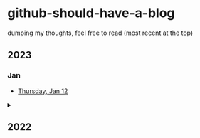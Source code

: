 # github-should-have-a-blog
dumping my thoughts, feel free to read (most recent at the top)

## 2023
### Jan
- [Thursday, Jan 12](https://github.com/B-Salinas/github-should-have-a-blog/blob/main/23/01-12-its-3am.md)

<details>

  <summary>
    <h2> 2022 </h2>
  </summary>
  
  <hr>
  
  <h3> Dec </h3>
  
    <ul>
      <li>
        <a href="https://github.com/B-Salinas/github-should-have-a-blog/blob/main/22/12-22-closing-out-the-year.md"> Thursday, Dec 22 </a>
      </li>
      <li>
        <a href="https://github.com/B-Salinas/github-should-have-a-blog/blob/main/22/12-15-life-updates.md"> Thursday, Dec 15 </a>
      </li>
      <li>
        <a href="https://github.com/B-Salinas/github-should-have-a-blog/blob/main/22/12-04-power-of-the-mind.md"> Sunday, Dec 4 </a>
      </li>
    <ul>
    
    <h3> Nov </h3>
  
    <ul>
      <li>
        <a href="https://github.com/B-Salinas/github-should-have-a-blog/blob/main/22/11-30-thinking-about-being.md"> Wednesday, Nov 30 </a>
      </li>
      <li>
        <a href="https://github.com/B-Salinas/github-should-have-a-blog/blob/main/22/11-14-creative-newsletter.md"> Monday, Nov 14 </a>
      </li>
      
    <ul>
  
</details>
